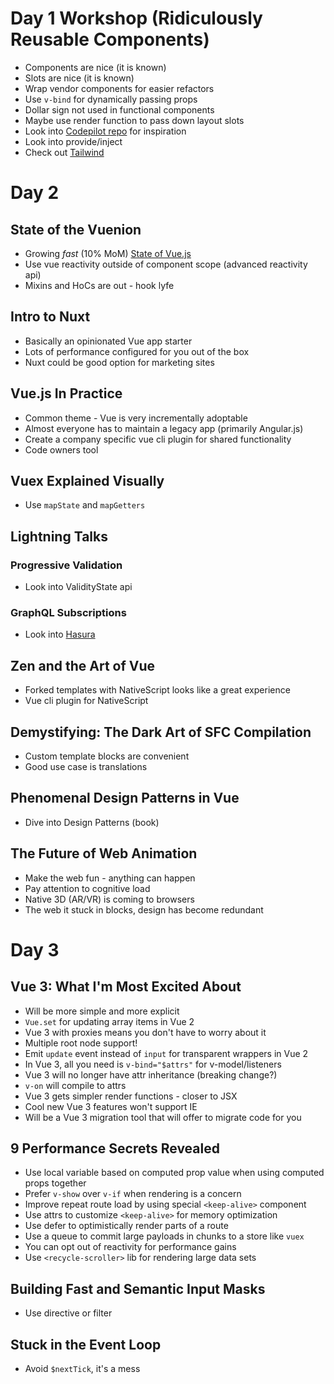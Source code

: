# Day 1 Workshop (Ridiculously Reusable Components)

- Components are nice (it is known)
- Slots are nice (it is known)
- Wrap vendor components for easier refactors
- Use `v-bind` for dynamically passing props
- Dollar sign not used in functional components
- Maybe use render function to pass down layout slots
- Look into [Codepilot repo](https://github.com/CodePilotai/codepilot) for inspiration
- Look into provide/inject
- Check out [Tailwind](https://github.com/tailwindcss/tailwindcss)

# Day 2

## State of the Vuenion

- Growing _fast_ (10% MoM) [State of Vue.js](https://www.monterail.com/state-of-vuejs-report)
- Use vue reactivity outside of component scope (advanced reactivity api)
- Mixins and HoCs are out - hook lyfe

## Intro to Nuxt

- Basically an opinionated Vue app starter
- Lots of performance configured for you out of the box
- Nuxt could be good option for marketing sites

## Vue.js In Practice

- Common theme - Vue is very incrementally adoptable
- Almost everyone has to maintain a legacy app (primarily Angular.js)
- Create a company specific vue cli plugin for shared functionality
- Code owners tool

## Vuex Explained Visually

- Use `mapState` and `mapGetters`

## Lightning Talks

### Progressive Validation

- Look into ValidityState api

### GraphQL Subscriptions

- Look into [Hasura](https://hasura.io/)

## Zen and the Art of Vue

- Forked templates with NativeScript looks like a great experience
- Vue cli plugin for NativeScript

## Demystifying: The Dark Art of SFC Compilation

- Custom template blocks are convenient
- Good use case is translations

## Phenomenal Design Patterns in Vue

- Dive into Design Patterns (book)

## The Future of Web Animation

- Make the web fun - anything can happen
- Pay attention to cognitive load
- Native 3D (AR/VR) is coming to browsers
- The web it stuck in blocks, design has become redundant

# Day 3

## Vue 3: What I'm Most Excited About

- Will be more simple and more explicit
- `Vue.set` for updating array items in Vue 2
- Vue 3 with proxies means you don't have to worry about it
- Multiple root node support!
- Emit `update` event instead of `input` for transparent wrappers in Vue 2
- In Vue 3, all you need is `v-bind="$attrs"` for v-model/listeners
- Vue 3 will no longer have attr inheritance (breaking change?)
- `v-on` will compile to attrs
- Vue 3 gets simpler render functions - closer to JSX
- Cool new Vue 3 features won't support IE
- Will be a Vue 3 migration tool that will offer to migrate code for you

## 9 Performance Secrets Revealed

- Use local variable based on computed prop value when using computed props together
- Prefer `v-show` over `v-if` when rendering is a concern
- Improve repeat route load by using special `<keep-alive>` component
- Use attrs to customize `<keep-alive>` for memory optimization
- Use defer to optimistically render parts of a route
- Use a queue to commit large payloads in chunks to a store like `vuex`
- You can opt out of reactivity for performance gains
- Use `<recycle-scroller>` lib for rendering large data sets

## Building Fast and Semantic Input Masks

- Use directive or filter

## Stuck in the Event Loop

- Avoid `$nextTick`, it's a mess
